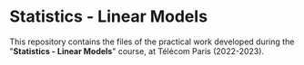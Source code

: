# Statistics - Linear Models

This repository contains the files of the practical work developed during the "**Statistics - Linear Models**" course, at Télécom Paris (2022-2023).